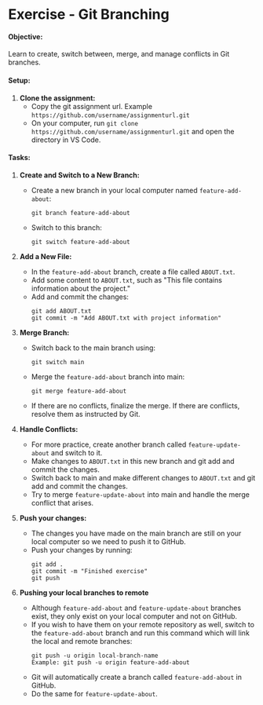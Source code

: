 # Exercise - Git Branching

#### **Objective:**
Learn to create, switch between, merge, and manage conflicts in Git branches.

#### **Setup:**

1. **Clone the assignment:**
   - Copy the git assignment url. Example `https://github.com/username/assignmenturl.git`
   - On your computer, run `git clone https://github.com/username/assignmenturl.git` and open the directory in VS Code.

#### **Tasks:**

1. **Create and Switch to a New Branch:**
   - Create a new branch in your local computer named `feature-add-about`:
     ```
     git branch feature-add-about
     ```
   - Switch to this branch:
     ```
     git switch feature-add-about
     ```

2. **Add a New File:**
   - In the `feature-add-about` branch, create a file called `ABOUT.txt`.
   - Add some content to `ABOUT.txt`, such as "This file contains information about the project."
   - Add and commit the changes:
     ```
     git add ABOUT.txt
     git commit -m "Add ABOUT.txt with project information"
     ```

3. **Merge Branch:**
   - Switch back to the main branch using:
     ```
     git switch main
     ```
   - Merge the `feature-add-about` branch into main:
     ```
     git merge feature-add-about
     ```
   - If there are no conflicts, finalize the merge. If there are conflicts, resolve them as instructed by Git.

4. **Handle Conflicts:**
   - For more practice, create another branch called `feature-update-about` and switch to it.
   - Make changes to `ABOUT.txt` in this new branch and git add and commit the changes.
   - Switch back to main and make different changes to `ABOUT.txt` and git add and commit the changes.
   - Try to merge `feature-update-about` into main and handle the merge conflict that arises.

5. **Push your changes:**
   - The changes you have made on the main branch are still on your local computer so we need to push it to GitHub.
   - Push your changes by running:
     ```
     git add .
     git commit -m "Finished exercise"
     git push
     ```
6. **Pushing your local branches to remote**
   - Although `feature-add-about` and `feature-update-about` branches exist, they only exist on your local computer and not on GitHub.
   - If you wish to have them on your remote repository as well, switch to the `feature-add-about` branch and run this command which will link the local and remote branches:
     ```
     git push -u origin local-branch-name
     Example: git push -u origin feature-add-about
     ```
   - Git will automatically create a branch called `feature-add-about` in GitHub.
   - Do the same for `feature-update-about`.
